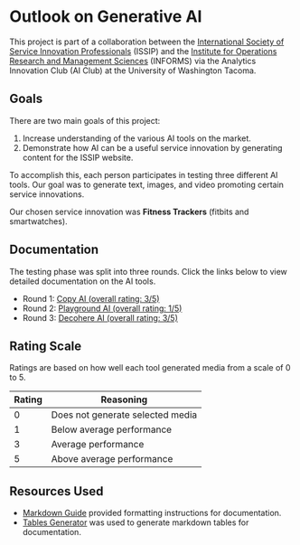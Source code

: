# Outlook on Generative AI

This project is part of a collaboration between the [International Society of Service Innovation Professionals](https://www.issip.org) (ISSIP) and the [Institute for Operations Research and Management Sciences](https://www.informs.org/) (INFORMS) via the Analytics Innovation Club (AI Club) at the University of Washington Tacoma.

## Goals
There are two main goals of this project:
1. Increase understanding of the various AI tools on the market.
2. Demonstrate how AI can be a useful service innovation by generating content for the ISSIP website.

To accomplish this, each person participates in testing three different AI tools. Our goal was to generate text, images, and video promoting certain service innovations. 

Our chosen service innovation was **Fitness Trackers** (fitbits and smartwatches).

## Documentation
The testing phase was split into three rounds. Click the links below to view detailed documentation on the AI tools. 
* Round 1: [Copy AI (overall rating: 3/5)](https://github.com/Aaron-Thai/GenAI/blob/main/CopyAI.md)
* Round 2: [Playground AI (overall rating: 1/5)](https://github.com/Aaron-Thai/GenAI/blob/main/PlaygroundAI.md)
* Round 3: [Decohere AI (overall rating: 3/5)](https://github.com/Aaron-Thai/GenAI/blob/main/DecohereAI.md)

## Rating Scale
Ratings are based on how well each tool generated media from a scale of 0 to 5. 

| Rating | Reasoning                        |
|--------|----------------------------------|
| 0      | Does not generate selected media |
| 1      | Below average performance        |
| 3      | Average performance              |
| 5      | Above average performance        |

## Resources Used
* [Markdown Guide](https://www.markdownguide.org/basic-syntax/) provided formatting instructions for documentation.
* [Tables Generator](https://www.tablesgenerator.com/markdown_tables) was used to generate markdown tables for documentation.